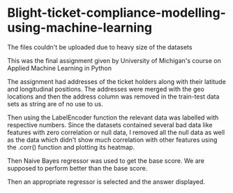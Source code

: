 # Blight-ticket-compliance-modelling-using-machine-learning

The files couldn't be uploaded due to heavy size of the datasets

This was the final assignment given by University of Michigan's course on Applied Machine Learning in Python


The assignment had addresses of the ticket holders along with their latitude and longitudinal positions. The addresses were merged with the geo locations and then the address column was removed in the train-test data sets as string are of no use to us.

Then using the LabelEncoder function the relevant data was labelled with respective numbers.
Since the datasets contained several bad data like features with zero correlation or null data, I removed all the null data as well as the data which didn't show much correlation with other features using the .corr() function and plotting its heatmap.

Then Naive Bayes regressor was used to get the base score. We are supposed to perform better than the base score.

Then an appropriate regressor is selected and the answer displayed.
